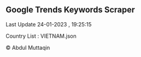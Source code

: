 

## Google Trends Keywords Scraper 
 
Last Update 24-01-2023 , 19:25:15

Country List :
VIETNAM.json



© Abdul Muttaqin 
